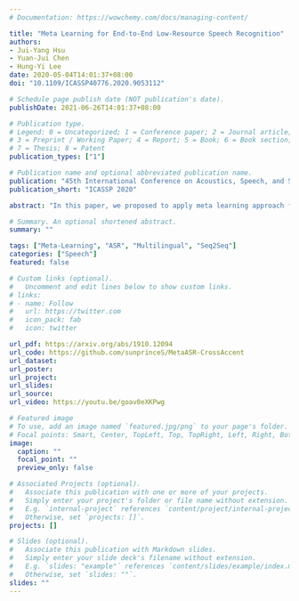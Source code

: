 ```yaml
---
# Documentation: https://wowchemy.com/docs/managing-content/

title: "Meta Learning for End-to-End Low-Resource Speech Recognition"
authors:
- Jui-Yang Hsu
- Yuan-Jui Chen
- Hung-Yi Lee
date: 2020-05-04T14:01:37+08:00
doi: "10.1109/ICASSP40776.2020.9053112"

# Schedule page publish date (NOT publication's date).
publishDate: 2021-06-26T14:01:37+08:00

# Publication type.
# Legend: 0 = Uncategorized; 1 = Conference paper; 2 = Journal article;
# 3 = Preprint / Working Paper; 4 = Report; 5 = Book; 6 = Book section;
# 7 = Thesis; 8 = Patent
publication_types: ["1"]

# Publication name and optional abbreviated publication name.
publication: "45th International Conference on Acoustics, Speech, and Signal Processing (ICASSP), 2020"
publication_short: "ICASSP 2020"

abstract: "In this paper, we proposed to apply meta learning approach for low-resource automatic speech recognition (ASR). We formulated ASR for different languages as different tasks, and meta-learned the initialization parameters from many pretraining languages to achieve fast adaptation on unseen target language, via recently proposed model-agnostic meta learning algorithm (MAML). We evaluated the proposed approach using six languages as pretraining tasks and four languages as target tasks. Preliminary results showed that the proposed method, MetaASR, significantly outperforms the state-of-the-art multitask pretraining approach on all target languages with different combinations of pretraining languages. In addition, since MAML's model-agnostic property, this paper also opens new research direction of applying meta learning to more speech-related applications."

# Summary. An optional shortened abstract.
summary: ""

tags: ["Meta-Learning", "ASR", "Multilingual", "Seq2Seq"]
categories: ["Speech"]
featured: false

# Custom links (optional).
#   Uncomment and edit lines below to show custom links.
# links:
# - name: Follow
#   url: https://twitter.com
#   icon_pack: fab
#   icon: twitter

url_pdf: https://arxiv.org/abs/1910.12094
url_code: https://github.com/sunprinceS/MetaASR-CrossAccent
url_dataset:
url_poster:
url_project:
url_slides:
url_source:
url_video: https://youtu.be/goav0eXKPwg

# Featured image
# To use, add an image named `featured.jpg/png` to your page's folder. 
# Focal points: Smart, Center, TopLeft, Top, TopRight, Left, Right, BottomLeft, Bottom, BottomRight.
image:
  caption: ""
  focal_point: ""
  preview_only: false

# Associated Projects (optional).
#   Associate this publication with one or more of your projects.
#   Simply enter your project's folder or file name without extension.
#   E.g. `internal-project` references `content/project/internal-project/index.md`.
#   Otherwise, set `projects: []`.
projects: []

# Slides (optional).
#   Associate this publication with Markdown slides.
#   Simply enter your slide deck's filename without extension.
#   E.g. `slides: "example"` references `content/slides/example/index.md`.
#   Otherwise, set `slides: ""`.
slides: ""
---
```

